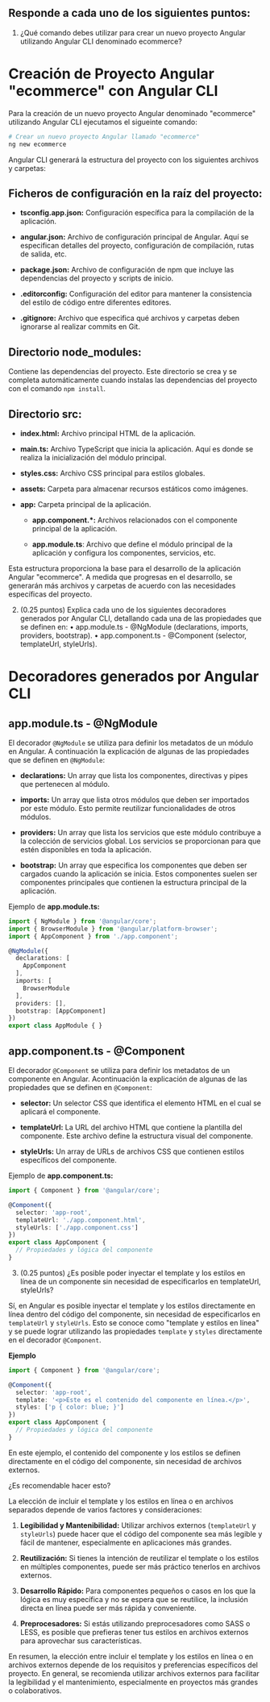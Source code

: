 ## Responde a cada uno de los siguientes puntos:


1. ¿Qué comando debes utilizar para crear un nuevo proyecto Angular utilizando Angular CLI denominado ecommerce? 

# Creación de Proyecto Angular "ecommerce" con Angular CLI

Para la creación de un nuevo proyecto Angular denominado "ecommerce" utilizando Angular CLI ejecutamos el sigueinte comando:

```bash
# Crear un nuevo proyecto Angular llamado "ecommerce"
ng new ecommerce
```

Angular CLI generará la estructura del proyecto con los siguientes archivos y carpetas:

## Ficheros de configuración en la raíz del proyecto:
+ **tsconfig.app.json:** Configuración específica para la compilación de la aplicación.

+ **angular.json:** Archivo de configuración principal de Angular. Aquí se especifican detalles del proyecto, configuración de compilación, rutas de salida, etc.

+ **package.json:** Archivo de configuración de npm que incluye las dependencias del proyecto y scripts de inicio.

+ **.editorconfig:** Configuración del editor para mantener la consistencia del estilo de código entre diferentes editores.

+ **.gitignore:** Archivo que especifica qué archivos y carpetas deben ignorarse al realizar commits en Git.

## Directorio node_modules:
Contiene las dependencias del proyecto. Este directorio se crea y se completa automáticamente cuando instalas las dependencias del proyecto con el comando `npm install`.

## Directorio src:

+ **index.html:** Archivo principal HTML de la aplicación.

+ **main.ts:** Archivo TypeScript que inicia la aplicación. Aquí es donde se realiza la inicialización del módulo principal.

+ **styles.css:** Archivo CSS principal para estilos globales.

+ **assets:** Carpeta para almacenar recursos estáticos como imágenes.

+ **app:** Carpeta principal de la aplicación.

    + **app.component.*:** Archivos relacionados con el componente principal de la aplicación.

    + **app.module.ts**: Archivo que define el módulo principal de la aplicación y configura los componentes, servicios, etc.

Esta estructura proporciona la base para el desarrollo de la aplicación Angular "ecommerce". A medida que progresas en el desarrollo, se generarán más archivos y carpetas de acuerdo con las necesidades específicas del proyecto.



2. (0.25 puntos) Explica cada uno de los siguientes decoradores generados por Angular CLI, detallando cada una de las propiedades que se definen en:
• app.module.ts - @NgModule (declarations, imports,
providers, bootstrap).
• app.component.ts - @Component (selector, templateUrl,
styleUrls).

# Decoradores generados por Angular CLI

## app.module.ts - @NgModule

El decorador `@NgModule` se utiliza para definir los metadatos de un módulo en Angular. A continuación la explicación de algunas de las propiedades que se definen en `@NgModule`:

+ **declarations:** Un array que lista los componentes, directivas y pipes que pertenecen al módulo.

+ **imports:** Un array que lista otros módulos que deben ser importados por este módulo. Esto permite reutilizar funcionalidades de otros módulos.

+ **providers:** Un array que lista los servicios que este módulo contribuye a la colección de servicios global. Los servicios se proporcionan para que estén disponibles en toda la aplicación.

+ **bootstrap:** Un array que especifica los componentes que deben ser cargados cuando la aplicación se inicia. Estos componentes suelen ser componentes principales que contienen la estructura principal de la aplicación.

Ejemplo de **app.module.ts:**
```typescript
import { NgModule } from '@angular/core';
import { BrowserModule } from '@angular/platform-browser';
import { AppComponent } from './app.component';

@NgModule({
  declarations: [
    AppComponent
  ],
  imports: [
    BrowserModule
  ],
  providers: [],
  bootstrap: [AppComponent]
})
export class AppModule { }

```

## app.component.ts - @Component

El decorador `@Component` se utiliza para definir los metadatos de un componente en Angular. Acontinuación la explicación de algunas de las propiedades que se definen en `@Component`:

+ **selector:** Un selector CSS que identifica el elemento HTML en el cual se aplicará el componente.

+ **templateUrl:** La URL del archivo HTML que contiene la plantilla del componente. Este archivo define la estructura visual del componente.

+ **styleUrls:** Un array de URLs de archivos CSS que contienen estilos específicos del componente.

Ejemplo de **app.component.ts:**
```typescript
import { Component } from '@angular/core';

@Component({
  selector: 'app-root',
  templateUrl: './app.component.html',
  styleUrls: ['./app.component.css']
})
export class AppComponent {
  // Propiedades y lógica del componente
}
```

3. (0.25 puntos) ¿Es posible poder inyectar el template y los estilos en línea de un componente sin necesidad de especificarlos en templateUrl, styleUrls? 

Sí, en Angular es posible inyectar el template y los estilos directamente en línea dentro del código del componente, sin necesidad de especificarlos en `templateUrl` y `styleUrls`. Esto se conoce como "template y estilos en línea" y se puede lograr utilizando las propiedades `template` y `styles` directamente en el decorador `@Component`.

**Ejemplo**
```typescript
import { Component } from '@angular/core';

@Component({
  selector: 'app-root',
  template: '<p>Este es el contenido del componente en línea.</p>',
  styles: ['p { color: blue; }']
})
export class AppComponent {
  // Propiedades y lógica del componente
}
```
En este ejemplo, el contenido del componente y los estilos se definen directamente en el código del componente, sin necesidad de archivos externos.

¿Es recomendable hacer esto?

La elección de incluir el template y los estilos en línea o en archivos separados depende de varios factores y consideraciones:

1. **Legibilidad y Mantenibilidad:** Utilizar archivos externos (`templateUrl` y `styleUrls`) puede hacer que el código del componente sea más legible y fácil de mantener, especialmente en aplicaciones más grandes.

2. **Reutilización:** Si tienes la intención de reutilizar el template o los estilos en múltiples componentes, puede ser más práctico tenerlos en archivos externos.

3. **Desarrollo Rápido:** Para componentes pequeños o casos en los que la lógica es muy específica y no se espera que se reutilice, la inclusión directa en línea puede ser más rápida y conveniente.

4. **Preprocesadores:** Si estás utilizando preprocesadores como SASS o LESS, es posible que prefieras tener tus estilos en archivos externos para aprovechar sus características.

En resumen, la elección entre incluir el template y los estilos en línea o en archivos externos depende de los requisitos y preferencias específicos del proyecto. En general, se recomienda utilizar archivos externos para facilitar la legibilidad y el mantenimiento, especialmente en proyectos más grandes o colaborativos.